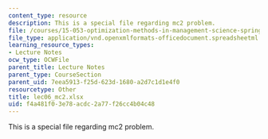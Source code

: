 ```yaml
---
content_type: resource
description: This is a special file regarding mc2 problem.
file: /courses/15-053-optimization-methods-in-management-science-spring-2013/f4a481f03e78acdc2a77f26cc4b04c48_lec06_mc2.xlsx
file_type: application/vnd.openxmlformats-officedocument.spreadsheetml.sheet
learning_resource_types:
- Lecture Notes
ocw_type: OCWFile
parent_title: Lecture Notes
parent_type: CourseSection
parent_uid: 7eea5913-f25d-623d-1680-a2d7c1d1e4f0
resourcetype: Other
title: lec06_mc2.xlsx
uid: f4a481f0-3e78-acdc-2a77-f26cc4b04c48
---
```

This is a special file regarding mc2 problem.